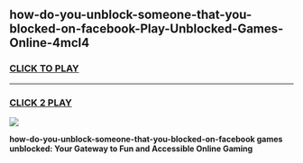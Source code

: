 
## how-do-you-unblock-someone-that-you-blocked-on-facebook-Play-Unblocked-Games-Online-4mcl4
<h3>
<a href="https://premium76.site?title=how-do-you-unblock-someone-that-you-blocked-on-facebook&ref=25A">CLICK TO PLAY</a></h3>
<hr>

<h3>
<a href="https://premium76.site?title=how-do-you-unblock-someone-that-you-blocked-on-facebook&ref=25A">CLICK 2 PLAY</a>
  
</h3>

<a href="https://premium76.site?title=how-do-you-unblock-someone-that-you-blocked-on-facebook&ref=25A"><img src="https://clearcache.store/games.png"></a>


**how-do-you-unblock-someone-that-you-blocked-on-facebook games unblocked: Your Gateway to Fun and Accessible Online Gaming**
